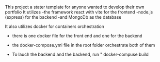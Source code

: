 This project a stater template for anyone wanted to develop their own portfolio
It utilizes
-the framework react with vite for the frontend
-node.js (express) for the backend
-and MongoDb as the database

It also utilizes docker for containers orchestration
- there is one docker file for the front end and one for the backend
- the docker-compose.yml file in the root folder orchestrate both of them

- To lauch the backend and the backend, run " docker-compuse build 
